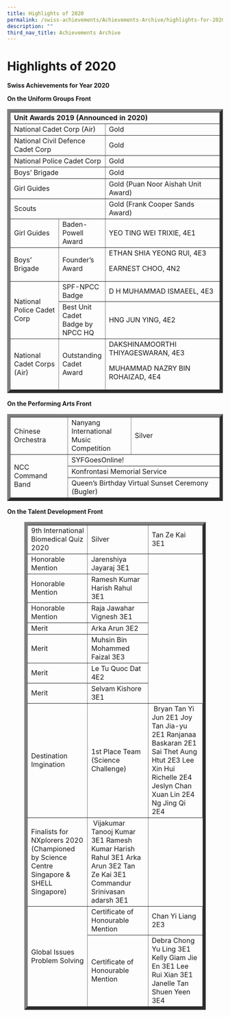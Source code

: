 ```yaml
---
title: Highlights of 2020
permalink: /swiss-achievements/Achievements-Archive/highlights-for-2020/
description: ""
third_nav_title: Achievements Archive
---
```

# Highlights of 2020

**Swiss Achievements for Year 2020**

**On the Uniform Groups Front**


<div>
<table border="7" width="800">
<tbody>
<tr>
<td colspan="4" width="624"><strong>Unit Awards 2019 (Announced in 2020)</strong></td>
</tr>
<tr>
<td colspan="2" width="240">National Cadet Corp (Air)</td>
<td colspan="2" width="384">Gold</td>
</tr>
<tr>
<td colspan="2" width="240">National Civil Defence Cadet Corp</td>
<td colspan="2" width="384">Gold</td>
</tr>
<tr>
<td colspan="2" width="240">National Police Cadet Corp</td>
<td colspan="2" width="384">Gold</td>
</tr>
<tr>
<td colspan="2">Boys&rsquo; Brigade</td>
<td colspan="2">Gold</td>
</tr>
<tr>
<td colspan="2" width="240">Girl Guides</td>
<td colspan="2" width="384">Gold (Puan Noor Aishah Unit Award)</td>
</tr>
<tr>
<td colspan="2" width="240">Scouts</td>
<td colspan="2" width="384">Gold (Frank Cooper Sands Award)</td>
</tr>
<tr>
<td width="126">Girl Guides</td>
<td colspan="2" width="162">Baden-Powell Award</td>
<td width="336">YEO TING WEI TRIXIE, 4E1</td>
</tr>
<tr>
<td width="126">Boys&rsquo; Brigade</td>
<td colspan="2" width="162">Founder&rsquo;s Award</td>
<td width="336">ETHAN SHIA YEONG RUI, 4E3
<p>EARNEST CHOO, 4N2</p>
</td>
</tr>
<tr>
<td rowspan="2" width="126">National Police Cadet Corp</td>
<td colspan="2" width="162">SPF-NPCC Badge</td>
<td width="336">D H MUHAMMAD ISMAEEL, 4E3</td>
</tr>
<tr>
<td colspan="2" width="162">Best Unit Cadet Badge by NPCC HQ</td>
<td width="336">HNG JUN YING, 4E2</td>
</tr>
<tr>
<td width="126">National Cadet Corps (Air)</td>
<td colspan="2" width="162">Outstanding Cadet Award</td>
<td width="336">DAKSHINAMOORTHI THIYAGESWARAN, 4E3
<p>MUHAMMAD NAZRY BIN ROHAIZAD, 4E4</p>
</td>
</tr>
</tbody>
</table>
</div>
<p><strong>On the Performing Arts Front</strong></p>
<div>
<table border="7">
<tbody>
<tr>
<td width="150">Chinese Orchestra</td>
<td width="162">Nanyang International Music Competition</td>
<td width="312">Silver</td>
</tr>
<tr>
<td rowspan="3" width="150">NCC Command Band</td>
<td colspan="2" width="474">SYFGoesOnline!</td>
</tr>
<tr>
<td colspan="2" width="474">Konfrontasi Memorial Service</td>
</tr>
<tr>
<td colspan="2" width="474">Queen&rsquo;s Birthday Virtual Sunset Ceremony (Bugler)</td>
</tr>
</tbody>
</table>
</div>
<p><strong>On the Talent Development Front</strong></p>
<figure>
<div>
<table border="7">
<tbody>
<tr>
<td>9th International Biomedical Quiz 2020 </td>
<td>Silver</td>
<td>Tan Ze Kai 3E1</td>
</tr>
<tr>
<td>Honorable Mention</td>
<td>Jarenshiya Jayaraj 3E1</td>
</tr>
<tr>
<td>Honorable Mention</td>
<td>Ramesh Kumar Harish Rahul 3E1</td>
</tr>
<tr>
<td>Honorable Mention</td>
<td>Raja Jawahar Vignesh 3E1</td>
</tr>
<tr>
<td>Merit</td>
<td>Arka Arun 3E2</td>
</tr>
<tr>
<td>Merit</td>
<td>Muhsin Bin Mohammed Faizal 3E3</td>
</tr>
<tr>
<td>Merit</td>
<td>Le Tu Quoc Dat 4E2</td>
</tr>
<tr>
<td>Merit</td>
<td>Selvam Kishore 3E1</td>
</tr>
<tr>
<td>Destination Imgination</td>
<td>1st Place Team (Science Challenge)</td>
<td>&nbsp;Bryan Tan Yi Jun 2E1 Joy Tan Jia-yu 2E1 Ranjanaa Baskaran 2E1 Sai Thet Aung Htut 2E3 Lee Xin Hui Richelle 2E4 Jeslyn Chan Xuan Lin 2E4 Ng Jing Qi 2E4</td>
</tr>
<tr>
<td>Finalists for NXplorers 2020 (Championed by Science Centre Singapore &amp; SHELL Singapore)</td>
<td>&nbsp;Vijakumar Tanooj Kumar 3E1 Ramesh Kumar Harish Rahul 3E1 Arka Arun 3E2 Tan Ze Kai 3E1 Commandur Srinivasan adarsh 3E1</td>
</tr>
<tr>
<td rowspan="2">Global Issues Problem Solving</td>
<td>Certificate of Honourable Mention</td>
<td>Chan Yi Liang 2E3</td>
</tr>
<tr>
<td>Certificate of Honourable Mention</td>
<td>Debra Chong Yu Ling 3E1 Kelly Giam Jie En 3E1 Lee Rui Xian 3E1 Janelle Tan Shuen Yeen 3E4</td>
</tr>
</tbody>
</table>
</div>
</figure>